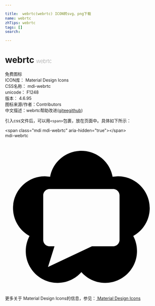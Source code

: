 ```yaml
---

title:  webrtc(webrtc) ICON转svg、png下载
name: webrtc
zhTips: webrtc
tags: []
search: 

---
```


# webrtc  <small style="font-size: 60%;font-weight: 100">webrtc</small>


<div class="detail-page">
<p>
<span><span class="badge-success badge">免费图标</span> </span>
<br/>
<span>
ICON库：
<span class="badge-secondary badge">Material Design Icons</span> 
</span>
<br/>
<span>
CSS名称：
<span class="badge-secondary badge">mdi-webrtc</span> 
</span>
<br/>
<span>
unicode：
<span class="badge-secondary badge">F1248</span> 
<copy-btn content='F1248' btn-title=""></copy-btn>
<copy-btn :content='String.fromCodePoint(parseInt("F1248", 16))' btn-title="复制U"></copy-btn>
</span>
<br/>
<span>
版本：
<span class="badge-secondary badge">4.6.95</span> 
</span>
<br/>
<span>图标来源/作者：<span class="badge-light badge">Contributors</span></span> 
<br/>
<span class="zh-detail">中文描述：<span class="badge-primary badge">webrtc</span><span class="help-link"><span>帮助改进</span>(<a href="https://gitee.com/liuwave/icon-helper/edit/master/json/material/webrtc.json" target="_blank" rel="noopener noreferrer">gitee</a><a href="https://github.com/liuwave/icon-helper/edit/master/json/material/webrtc.json" target="_blank" rel="noopener noreferrer">github</a></span>)</span><br/>
</p>
</div>
<div class="alert alert-dark">
  <i class="mdi mdi-webrtc mdi-48px"></i>
  <i class="mdi mdi-webrtc mdi-36px"></i>
  <i class="mdi mdi-webrtc mdi-24px"></i>
  <i class="mdi mdi-webrtc mdi-18px"></i>
</div>
<div>
  <p>引入css文件后，可以用<code>&lt;span&gt;</code>包裹，放在页面中。具体如下所示：    
  </p>
  <div class="alert alert-primary" style="font-size: 14px">
    &lt;span class="mdi mdi-webrtc" aria-hidden="true"&gt;&lt;/span&gt;
    <copy-btn content='<span class="mdi mdi-webrtc" aria-hidden="true"></span>'></copy-btn>
  </div>
  <div class="alert alert-secondary">
    <i class="mdi mdi-webrtc"
    style="font-size: 24px"
    aria-hidden="true"></i> mdi-webrtc
    <copy-btn content="mdi-webrtc" btn-title="复制图标名称"></copy-btn>
  </div>
</div>
<div id="svg" class="svg-wrap">
<svg xmlns="http://www.w3.org/2000/svg" viewBox="0 0 24 24"><path d="M12 2C14.44 2 16.5 3.75 16.91 6.07L17.75 6C20.5 6 22.75 8.24 22.75 11C22.75 12.89 21.7 14.53 20.16 15.38C20.54 16.09 20.75 16.89 20.75 17.75C20.75 20.5 18.5 22.75 15.75 22.75C14.26 22.75 12.92 22.1 12 21.06C11.08 22.1 9.74 22.75 8.25 22.75C5.5 22.75 3.25 20.5 3.25 17.75C3.25 16.89 3.47 16.09 3.84 15.38C2.3 14.53 1.25 12.89 1.25 11C1.25 8.24 3.5 6 6.25 6L7.09 6.07C7.5 3.75 9.56 2 12 2M6.75 20.25L13.66 17H17C17.55 17 18 16.55 18 16V9C18 8.45 17.55 8 17 8H7C6.45 8 6 8.45 6 9V16C6 16.55 6.45 17 7 17H7.77L6.75 20.25Z" /></svg>
</div>
<detail full-name='mdi-webrtc'></detail>
    
<div><p>更多关于 Material Design Icons的信息，参见：<a target="_blank" href="https://iconhelper.cn/material.html"> Material Design Icons</a>
</p></div>
